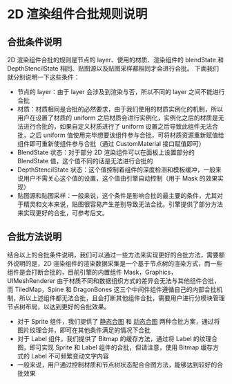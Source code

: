 # 2D 渲染组件合批规则说明

## 合批条件说明

2D 渲染组件合批的规则是节点的 layer、使用的材质、渲染组件的 blendState 和 DepthStencilState 相同、贴图源以及贴图采样都相同才会进行合批。
下面我们就分别说明一下这些条件：
- 节点的 layer：由于 layer 会涉及到渲染与否，所以不同的 layer 之间不能进行合批
- 材质：材质相同是合批的必然要求，由于我们使用的材质实例化的机制，所以用户在设置了材质的 uniform 之后材质会进行实例化，实例化之后的材质是无法进行合批的，如果自定义材质进行了 uniform 设置之后导致此组件无法合批，之后 uniform 值使用完毕想要该组件参与合批，可将材质资源重新赋值给组件即可重新使组件参与合批（通过 CustomMaterial 接口赋值即可）
- BlendState 状态：对于部分 2D 渲染组件可以在面板上设置部分的 BlendState 值，这个值不同的话是无法进行合批的
- DepthStencilState 状态：这个值控制着组件的深度检测和模板缓冲，一般来说用户不需关心这个值的设置，这个值由引擎自动控制（用于 Mask 的效果实现）
- 贴图源和贴图采样：一般来说，这个条件是影响合批的最主要的条件，尤其对于精灵和文本来说，贴图很容易产生差别导致无法合批。引擎提供了部分方法来实现更好的合批，可参考后文。

## 合批方法说明

结合以上的合批条件说明，我们可以通过一些方法来实现更好的合批方法，需要额外说明的是，2D 渲染组件的渲染数据采集是一个基于节点树的渲染方式，而一些组件是会打断合批的，目前引擎的内置组件 Mask，Graphics， UIMeshRenderer 由于材质不同和数据组织方式的差异会无法与其他组件合批，而 TiledMap，Spine 和 DragonBones 这三个中间件组件遵循自己的内部合批机制，所以上述组件都无法合批，且会打断其他组件合批，需要用户进行分模块管理节点树布局，以达到更好的合批效果。

- 对于 Sprite 组件，我们提供了 [静态合图](../../../asset/auto-atlas.md) 和 [动态合图](../../../advanced-topics/dynamic-atlas.md) 两种合批方案，通过将图片纹理合并，即可在其他条件满足的情况下合批
- 对于 Label 组件，我们提供了 Bitmap 的缓存方法，通过将 Label 的纹理合图，即可实现 Sprite 和 Label 组件的合批，但请注意，使用 Bitmap 缓存方式的 Label 不可频繁变动文字内容
- 一般来说，用户通过控制材质和节点树状态配合合图方法，能够达到较好的合批效果
